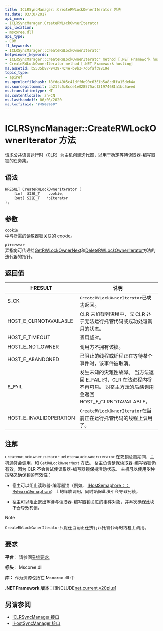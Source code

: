 ```yaml
---
title: ICLRSyncManager::CreateRWLockOwnerIterator 方法
ms.date: 03/30/2017
api_name:
- ICLRSyncManager.CreateRWLockOwnerIterator
api_location:
- mscoree.dll
api_type:
- COM
f1_keywords:
- ICLRSyncManager::CreateRWLockOwnerIterator
helpviewer_keywords:
- ICLRSyncManager::CreateRWLockOwnerIterator method [.NET Framework hosting]
- CreateRWLockOwnerIterator method [.NET Framework hosting]
ms.assetid: b5535b87-9439-424e-b9b3-7d6fafb9819e
topic_type:
- apiref
ms.openlocfilehash: f8fde4905c41dffde90c6361b5a8cdffa15deb4a
ms.sourcegitcommit: da21fc5a8cce1e028575acf31974681a1bc5aeed
ms.translationtype: MT
ms.contentlocale: zh-CN
ms.lasthandoff: 06/08/2020
ms.locfileid: "84503960"
---
```

# <a name="iclrsyncmanagercreaterwlockowneriterator-method"></a>ICLRSyncManager::CreateRWLockOwnerIterator 方法
请求公共语言运行时（CLR）为主机创建迭代器，以用于确定等待读取器-编写器锁的任务集。  
  
## <a name="syntax"></a>语法  
  
```cpp  
HRESULT CreateRWLockOwnerIterator (  
    [in]  SIZE_T    cookie,  
    [out] SIZE_T   *pIterator  
);  
```  
  
## <a name="parameters"></a>参数  
 `cookie`  
 中与所需的读取器锁关联的 cookie。  
  
 `pIterator`  
 弄指向可传递给[GetRWLockOwnerNext](iclrsyncmanager-getrwlockownernext-method.md)和[DeleteRWLockOwnerIterator](iclrsyncmanager-deleterwlockowneriterator-method.md)方法的迭代器的指针。  
  
## <a name="return-value"></a>返回值  
  
|HRESULT|说明|  
|-------------|-----------------|  
|S_OK|`CreateRWLockOwnerIterator`已成功返回。|  
|HOST_E_CLRNOTAVAILABLE|CLR 未加载到进程中，或 CLR 处于无法运行托管代码或成功处理调用的状态。|  
|HOST_E_TIMEOUT|调用超时。|  
|HOST_E_NOT_OWNER|调用方不拥有该锁。|  
|HOST_E_ABANDONED|已阻止的线程或纤程正在等待某个事件时，该事件被取消。|  
|E_FAIL|发生未知的灾难性故障。 当方法返回 E_FAIL 时，CLR 在该进程内将不再可用。 对宿主方法的后续调用会返回 HOST_E_CLRNOTAVAILABLE。|  
|HOST_E_INVALIDOPERATION|`CreateRWLockOwnerIterator`在当前正在运行托管代码的线程上调用了。|  
  
## <a name="remarks"></a>注解  
 `CreateRWLockOwnerIterator` `DeleteRWLockOwnerIterator` 在死锁检测期间，主机通常会调用、和 `GetRWLockOwnerNext` 方法。 宿主负责确保读取器-编写器锁仍有效，因为 CLR 不会尝试使读取器-编写器锁保持活动状态。 主机可以使用多种策略来确保锁的有效性：  
  
- 宿主可以阻止读取器-编写器锁（例如， [IHostSemaphore：： ReleaseSemaphore](ihostsemaphore-releasesemaphore-method.md)）上的释放调用，同时确保此块不会导致死锁。  
  
- 宿主可以阻止退出等待与读取器-编写器锁关联的事件对象，并再次确保此块不会导致死锁。  
  
> [!NOTE]
> `CreateRWLockOwnerIterator`只能在当前正在执行非托管代码的线程上调用。  
  
## <a name="requirements"></a>要求  
 **平台：** 请参阅[系统要求](../../get-started/system-requirements.md)。  
  
 **标头：** Mscoree.dll  
  
 **库：** 作为资源包括在 Mscoree.dll 中  
  
 **.NET Framework 版本：**[!INCLUDE[net_current_v20plus](../../../../includes/net-current-v20plus-md.md)]  
  
## <a name="see-also"></a>另请参阅

- [ICLRSyncManager 接口](iclrsyncmanager-interface.md)
- [IHostSyncManager 接口](ihostsyncmanager-interface.md)
